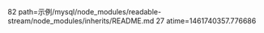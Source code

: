 82 path=示例/mysql/node_modules/readable-stream/node_modules/inherits/README.md
27 atime=1461740357.776686
